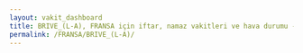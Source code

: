 ```yaml
---
layout: vakit_dashboard
title: BRIVE_(L-A), FRANSA için iftar, namaz vakitleri ve hava durumu - ilçe/eyalet seç
permalink: /FRANSA/BRIVE_(L-A)/
---
```


<script type="text/javascript">
  var GLOBAL_COUNTRY = 'FRANSA';
  var GLOBAL_CITY = 'BRIVE_(L-A)';
  var GLOBAL_STATE = '';
  var lat = 72;
  var lon = 21;
</script>
